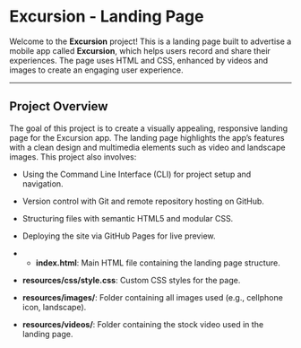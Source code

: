 # Excursion - Landing Page

Welcome to the **Excursion** project! This is a landing page built to advertise a mobile app called **Excursion**, which helps users record and share their experiences. The page uses HTML and CSS, enhanced by videos and images to create an engaging user experience.

---

## Project Overview

The goal of this project is to create a visually appealing, responsive landing page for the Excursion app. The landing page highlights the app’s features with a clean design and multimedia elements such as video and landscape images. This project also involves:

- Using the Command Line Interface (CLI) for project setup and navigation.
- Version control with Git and remote repository hosting on GitHub.
- Structuring files with semantic HTML5 and modular CSS.
- Deploying the site via GitHub Pages for live preview.

- - **index.html**: Main HTML file containing the landing page structure.
- **resources/css/style.css**: Custom CSS styles for the page.
- **resources/images/**: Folder containing all images used (e.g., cellphone icon, landscape).
- **resources/videos/**: Folder containing the stock video used in the landing page.

